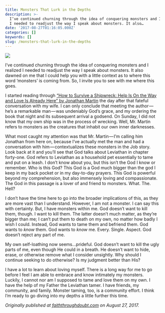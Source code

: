 ```yaml
---
title: Monsters That Lurk in the Depths
description: >-
  I’ve continued churning through the idea of conquering monsters and I realized
  I needed to readjust the way I speak about monsters. It also…
date: '2017-08-27T01:16:05.000Z'
categories: []
keywords: []
slug: /monsters-that-lurk-in-the-depths
---
```


![](https://cdn-images-1.medium.com/max/1200/1*QSbDxrZFumfEfGHLmwZWyQ.jpeg)

I’ve continued churning through the idea of conquering monsters and I realized I needed to readjust the way I speak about monsters. It also dawned on me that I could help you with a little context as to where this word ‘monsters’ is coming from. So, I invite you to see with me where this goes.

I started reading through [“How to Survive a Shipwreck: Help Is On the Way and Love Is Already Here” by Jonathan Martin](https://www.amazon.com/How-Survive-Shipwreck-Help-Already/dp/0310347971/ref=tmm_pap_swatch_0?_encoding=UTF8&qid=&sr=) the day after that fateful conversation with my wife. I can only conclude that meeting the author — he’s a remarkable man — was undeniably God’s grace, and my ordering the book that night and its subsequent arrival a godsend. On Sunday, I did not know that my own ship was in the process of wrecking. Well, Mr. Martin refers to monsters as the creatures that inhabit our own inner darknesses.

What most caught my attention was that Mr. Martin — I’m calling him Jonathan from here on, because I’ve actually met the man and had a conversation with him — contextualizes these monsters in the Job story. Look back at it and you’ll see that God talks about Leviathan in chapter forty-one. God refers to Leviathan as a household pet essentially to tame and put on a leash. I don’t know about you, but this isn’t the God I know or remember. Who is this God? This God is a God much bigger than the god I keep in my back pocket or in my day-to-day prayers. This God is powerful beyond my comprehension, but also immensely loving and compassionate. The God in this passage is a lover of and friend to monsters. What. The. Hell?

I don’t have the time here to go into the broader implications of this, as they are more vast than I understand. However, I am not a monster. I can say this with certainty. But, I have monsters within me. God doesn’t want to kill them, though. I want to kill them. The latter doesn’t much matter, as they’re bigger than me; I can’t put them to death on my own, no matter how badly I wish I could. Instead, God wants to tame them and befriend them. God wants to _know_ them. God wants to _know_ me. Every. Single. Aspect. God doesn’t reject any part of me.

My own self-loathing now seems…prideful. God doesn’t want to kill the ugly parts of me, even though He could in a breath. He doesn’t want to hide, erase, or otherwise remove what I consider unsightly. Why should I continue seeking to do otherwise? Is my judgment better than His?

I have a lot to learn about loving myself. There is a long way for me to go before I feel I am able to embrace and know intimately my monsters. Luckily, I cannot nor am I supposed to tame and love them on my own. I have the help of my Father the Leviathan tamer. I have friends, my community, and family. Monster taming, too, is a community effort. I think I’m ready to go diving into my depths a little further this time.

_Originally published at_ [_faiththroughdoubt.com_](http://faiththroughdoubt.com/monsters-that-lurk-in-the-depths/) _on August 27, 2017._
